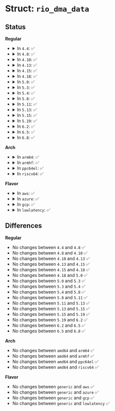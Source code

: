 # Struct: <code>rio_dma_data</code>

## Status
<b>Regular</b>
<ul>
<li>
<details>
<summary>In <code>4.4</code>: ✅</summary>

```c
struct rio_dma_data {
    struct scatterlist *sg;
    unsigned int sg_len;
    u64 rio_addr;
    u8 rio_addr_u;
    enum rio_write_type wr_type;
};
```
</details>
</li>
<li>
<details>
<summary>In <code>4.8</code>: ✅</summary>

```c
struct rio_dma_data {
    struct scatterlist *sg;
    unsigned int sg_len;
    u64 rio_addr;
    u8 rio_addr_u;
    enum rio_write_type wr_type;
};
```
</details>
</li>
<li>
<details>
<summary>In <code>4.10</code>: ✅</summary>

```c
struct rio_dma_data {
    struct scatterlist *sg;
    unsigned int sg_len;
    u64 rio_addr;
    u8 rio_addr_u;
    enum rio_write_type wr_type;
};
```
</details>
</li>
<li>
<details>
<summary>In <code>4.13</code>: ✅</summary>

```c
struct rio_dma_data {
    struct scatterlist *sg;
    unsigned int sg_len;
    u64 rio_addr;
    u8 rio_addr_u;
    enum rio_write_type wr_type;
};
```
</details>
</li>
<li>
<details>
<summary>In <code>4.15</code>: ✅</summary>

```c
struct rio_dma_data {
    struct scatterlist *sg;
    unsigned int sg_len;
    u64 rio_addr;
    u8 rio_addr_u;
    enum rio_write_type wr_type;
};
```
</details>
</li>
<li>
<details>
<summary>In <code>4.18</code>: ✅</summary>

```c
struct rio_dma_data {
    struct scatterlist *sg;
    unsigned int sg_len;
    u64 rio_addr;
    u8 rio_addr_u;
    enum rio_write_type wr_type;
};
```
</details>
</li>
<li>
<details>
<summary>In <code>5.0</code>: ✅</summary>

```c
struct rio_dma_data {
    struct scatterlist *sg;
    unsigned int sg_len;
    u64 rio_addr;
    u8 rio_addr_u;
    enum rio_write_type wr_type;
};
```
</details>
</li>
<li>
<details>
<summary>In <code>5.3</code>: ✅</summary>

```c
struct rio_dma_data {
    struct scatterlist *sg;
    unsigned int sg_len;
    u64 rio_addr;
    u8 rio_addr_u;
    enum rio_write_type wr_type;
};
```
</details>
</li>
<li>
<details>
<summary>In <code>5.4</code>: ✅</summary>

```c
struct rio_dma_data {
    struct scatterlist *sg;
    unsigned int sg_len;
    u64 rio_addr;
    u8 rio_addr_u;
    enum rio_write_type wr_type;
};
```
</details>
</li>
<li>
<details>
<summary>In <code>5.8</code>: ✅</summary>

```c
struct rio_dma_data {
    struct scatterlist *sg;
    unsigned int sg_len;
    u64 rio_addr;
    u8 rio_addr_u;
    enum rio_write_type wr_type;
};
```
</details>
</li>
<li>
<details>
<summary>In <code>5.11</code>: ✅</summary>

```c
struct rio_dma_data {
    struct scatterlist *sg;
    unsigned int sg_len;
    u64 rio_addr;
    u8 rio_addr_u;
    enum rio_write_type wr_type;
};
```
</details>
</li>
<li>
<details>
<summary>In <code>5.13</code>: ✅</summary>

```c
struct rio_dma_data {
    struct scatterlist *sg;
    unsigned int sg_len;
    u64 rio_addr;
    u8 rio_addr_u;
    enum rio_write_type wr_type;
};
```
</details>
</li>
<li>
<details>
<summary>In <code>5.15</code>: ✅</summary>

```c
struct rio_dma_data {
    struct scatterlist *sg;
    unsigned int sg_len;
    u64 rio_addr;
    u8 rio_addr_u;
    enum rio_write_type wr_type;
};
```
</details>
</li>
<li>
<details>
<summary>In <code>5.19</code>: ✅</summary>

```c
struct rio_dma_data {
    struct scatterlist *sg;
    unsigned int sg_len;
    u64 rio_addr;
    u8 rio_addr_u;
    enum rio_write_type wr_type;
};
```
</details>
</li>
<li>
<details>
<summary>In <code>6.2</code>: ✅</summary>

```c
struct rio_dma_data {
    struct scatterlist *sg;
    unsigned int sg_len;
    u64 rio_addr;
    u8 rio_addr_u;
    enum rio_write_type wr_type;
};
```
</details>
</li>
<li>
<details>
<summary>In <code>6.5</code>: ✅</summary>

```c
struct rio_dma_data {
    struct scatterlist *sg;
    unsigned int sg_len;
    u64 rio_addr;
    u8 rio_addr_u;
    enum rio_write_type wr_type;
};
```
</details>
</li>
<li>
<details>
<summary>In <code>6.8</code>: ✅</summary>

```c
struct rio_dma_data {
    struct scatterlist *sg;
    unsigned int sg_len;
    u64 rio_addr;
    u8 rio_addr_u;
    enum rio_write_type wr_type;
};
```
</details>
</li>
</ul>
<b>Arch</b>
<ul>
<li>
<details>
<summary>In <code>arm64</code>: ✅</summary>

```c
struct rio_dma_data {
    struct scatterlist *sg;
    unsigned int sg_len;
    u64 rio_addr;
    u8 rio_addr_u;
    enum rio_write_type wr_type;
};
```
</details>
</li>
<li>
<details>
<summary>In <code>armhf</code>: ✅</summary>

```c
struct rio_dma_data {
    struct scatterlist *sg;
    unsigned int sg_len;
    u64 rio_addr;
    u8 rio_addr_u;
    enum rio_write_type wr_type;
};
```
</details>
</li>
<li>
<details>
<summary>In <code>ppc64el</code>: ✅</summary>

```c
struct rio_dma_data {
    struct scatterlist *sg;
    unsigned int sg_len;
    u64 rio_addr;
    u8 rio_addr_u;
    enum rio_write_type wr_type;
};
```
</details>
</li>
<li>
<details>
<summary>In <code>riscv64</code>: ✅</summary>

```c
struct rio_dma_data {
    struct scatterlist *sg;
    unsigned int sg_len;
    u64 rio_addr;
    u8 rio_addr_u;
    enum rio_write_type wr_type;
};
```
</details>
</li>
</ul>
<b>Flavor</b>
<ul>
<li>
<details>
<summary>In <code>aws</code>: ✅</summary>

```c
struct rio_dma_data {
    struct scatterlist *sg;
    unsigned int sg_len;
    u64 rio_addr;
    u8 rio_addr_u;
    enum rio_write_type wr_type;
};
```
</details>
</li>
<li>
<details>
<summary>In <code>azure</code>: ✅</summary>

```c
struct rio_dma_data {
    struct scatterlist *sg;
    unsigned int sg_len;
    u64 rio_addr;
    u8 rio_addr_u;
    enum rio_write_type wr_type;
};
```
</details>
</li>
<li>
<details>
<summary>In <code>gcp</code>: ✅</summary>

```c
struct rio_dma_data {
    struct scatterlist *sg;
    unsigned int sg_len;
    u64 rio_addr;
    u8 rio_addr_u;
    enum rio_write_type wr_type;
};
```
</details>
</li>
<li>
<details>
<summary>In <code>lowlatency</code>: ✅</summary>

```c
struct rio_dma_data {
    struct scatterlist *sg;
    unsigned int sg_len;
    u64 rio_addr;
    u8 rio_addr_u;
    enum rio_write_type wr_type;
};
```
</details>
</li>
</ul>

## Differences
<b>Regular</b>
<ul>
<li>
No changes between <code>4.4</code> and <code>4.8</code> ✅
</li>
<li>
No changes between <code>4.8</code> and <code>4.10</code> ✅
</li>
<li>
No changes between <code>4.10</code> and <code>4.13</code> ✅
</li>
<li>
No changes between <code>4.13</code> and <code>4.15</code> ✅
</li>
<li>
No changes between <code>4.15</code> and <code>4.18</code> ✅
</li>
<li>
No changes between <code>4.18</code> and <code>5.0</code> ✅
</li>
<li>
No changes between <code>5.0</code> and <code>5.3</code> ✅
</li>
<li>
No changes between <code>5.3</code> and <code>5.4</code> ✅
</li>
<li>
No changes between <code>5.4</code> and <code>5.8</code> ✅
</li>
<li>
No changes between <code>5.8</code> and <code>5.11</code> ✅
</li>
<li>
No changes between <code>5.11</code> and <code>5.13</code> ✅
</li>
<li>
No changes between <code>5.13</code> and <code>5.15</code> ✅
</li>
<li>
No changes between <code>5.15</code> and <code>5.19</code> ✅
</li>
<li>
No changes between <code>5.19</code> and <code>6.2</code> ✅
</li>
<li>
No changes between <code>6.2</code> and <code>6.5</code> ✅
</li>
<li>
No changes between <code>6.5</code> and <code>6.8</code> ✅
</li>
</ul>
<b>Arch</b>
<ul>
<li>
No changes between <code>amd64</code> and <code>arm64</code> ✅
</li>
<li>
No changes between <code>amd64</code> and <code>armhf</code> ✅
</li>
<li>
No changes between <code>amd64</code> and <code>ppc64el</code> ✅
</li>
<li>
No changes between <code>amd64</code> and <code>riscv64</code> ✅
</li>
</ul>
<b>Flavor</b>
<ul>
<li>
No changes between <code>generic</code> and <code>aws</code> ✅
</li>
<li>
No changes between <code>generic</code> and <code>azure</code> ✅
</li>
<li>
No changes between <code>generic</code> and <code>gcp</code> ✅
</li>
<li>
No changes between <code>generic</code> and <code>lowlatency</code> ✅
</li>
</ul>
